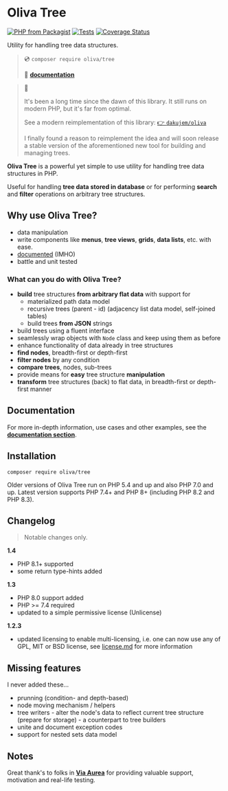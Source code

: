 # Oliva Tree

[![PHP from Packagist](https://img.shields.io/packagist/php-v/oliva/tree)](https://packagist.org/packages/oliva/tree)
[![Tests](https://github.com/dakujem/oliva-tree/actions/workflows/php-test.yml/badge.svg)](https://github.com/dakujem/oliva-tree/actions/workflows/php-test.yml)
[![Coverage Status](https://coveralls.io/repos/github/dakujem/oliva-tree/badge.svg?branch=trunk)](https://coveralls.io/github/dakujem/oliva-tree?branch=trunk)

Utility for handling tree data structures.

>
> 💿 `composer require oliva/tree`
>
> 📖 **[documentation](doc/docs.md)**
>

>
> 📢
>
> It's been a long time since the dawn of this library.
> It still runs on modern PHP, but it's far from optimal.
>
> See a modern reimplementation of this library: [👉 `dakujem/oliva`](https://github.com/dakujem/oliva)
>
> I finally found a reason to reimplement the idea
> and will soon release a stable version of the aforementioned new tool for building and managing trees.
>


**Oliva Tree** is a powerful yet simple to use utility for handling tree data structures in PHP.

Useful for handling **tree data stored in database** or for performing **search** and **filter** operations on arbitrary tree structures.


## Why use Oliva Tree?

- data manipulation
- write components like **menus**, **tree views**, **grids**, **data lists**, etc. with ease.
- [documented](doc/docs.md) (IMHO)
- battle and unit tested


### What can you do with Oliva Tree?
* **build** tree structures **from arbitrary flat data** with support for
    *  materialized path data model
    *  recursive trees (parent - id) (adjacency list data model, self-joined tables)
	*  build trees **from JSON** strings
* build trees using a fluent interface
* seamlessly wrap objects with `Node` class and keep using them as before
* enhance functionality of data already in tree structures
* **find nodes**, breadth-first or depth-first
* **filter nodes** by any condition
* **compare trees**, nodes, sub-trees
* provide means for **easy** tree structure **manipulation**
* **transform** tree structures (back) to flat data, in breadth-first or depth-first manner


## Documentation

For more in-depth information, use cases and other examples, see the **[documentation section](doc/docs.md)**.


## Installation

`composer require oliva/tree`

Older versions of Oliva Tree run on PHP 5.4 and up and also PHP 7.0 and up.
Latest version supports PHP 7.4+ and PHP 8+ (including PHP 8.2 and PHP 8.3).


## Changelog

> Notable changes only.

**1.4**
- PHP 8.1+ supported
- some return type-hints added

**1.3**
- PHP 8.0 support added
- PHP >= 7.4 required
- updated to a simple permissive license (Unlicense)

**1.2.3**
- updated licensing to enable multi-licensing, i.e. one can now use any of GPL, MIT or BSD license, see [license.md](license.md) for more information


## Missing features

I never added these...

* prunning (condition- and depth-based)
* node moving mechanism / helpers
* tree writers - alter the node's data to reflect current tree structure (prepare for storage) - a counterpart to tree builders
* unite and document exception codes
* support for nested sets data model


## Notes

Great thank's to folks in [**Via Aurea**](https://github.com/viaaurea) for providing valuable support, motivation and real-life testing.


